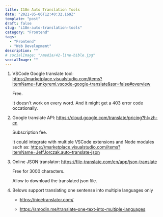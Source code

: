 ```yaml
---
title: I18n Auto Translation Tools
date: "2021-05-06T12:40:32.169Z"
template: "post"
draft: false
slug: "i18n-auto-translation-tools"
category: "Frontend"
tags:
  - "Frontend"
  - "Web Development"
description: ""
# socialImage: "/media/42-line-bible.jpg"
socialImage: ""
---
```


1. VSCode Google translate tool: https://marketplace.visualstudio.com/items?itemName=funkyremi.vscode-google-translate&ssr=false#overview
   
   Free.

   It doesn't work on every word. And it might get a 403 error code occationally.

2. Google translate API: https://cloud.google.com/translate/pricing?hl=zh-cn
   
   Subscription fee.
   
   It could integrate with multiple VSCode extensions and Node modules such as:
   https://marketplace.visualstudio.com/items?itemName=JeffJorczak.auto-translate-json

3. Online JSON translator: https://file-translate.com/en/app/json-translate
   
   Free for 3000 characters.
   
   Allow to download the translated json file.

4. Belows support translating one sentense into multiple languages only
   -  https://nicetranslator.com/

   - https://smodin.me/translate-one-text-into-multiple-languages
